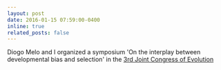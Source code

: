 ```yaml
---
layout: post
date: 2016-01-15 07:59:00-0400
inline: true
related_posts: false
---
```



Diogo Melo and I organized a symposium 'On the interplay between developmental bias and selection' in the [3rd Joint Congress of Evolution](https://www.evolutionmeetings.org/symposia.html)
